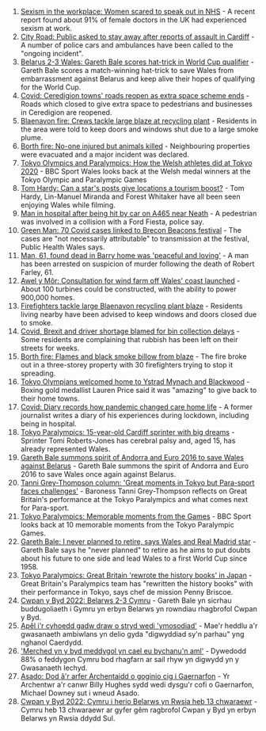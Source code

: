 1. [Sexism in the workplace: Women scared to speak out in NHS](https://www.bbc.co.uk/news/uk-wales-58408550?at_medium=RSS&at_campaign=KARANGA) - A recent report found about 91% of female doctors in the UK had experienced sexism at work.
2. [City Road: Public asked to stay away after reports of assault in Cardiff](https://www.bbc.co.uk/news/uk-wales-58457143?at_medium=RSS&at_campaign=KARANGA) - A number of police cars and ambulances have been called to the "ongoing incident".
3. [Belarus 2-3 Wales: Gareth Bale scores hat-trick in World Cup qualifier](https://www.bbc.co.uk/sport/football/58372987?at_medium=RSS&at_campaign=KARANGA) - Gareth Bale scores a match-winning hat-trick to save Wales from embarrassment against Belarus and keep alive their hopes of qualifying for the World Cup.
4. [Covid: Ceredigion towns' roads reopen as extra space scheme ends](https://www.bbc.co.uk/news/uk-wales-58427927?at_medium=RSS&at_campaign=KARANGA) - Roads which closed to give extra space to pedestrians and businesses in Ceredigion are reopened.
5. [Blaenavon fire: Crews tackle large blaze at recycling plant](https://www.bbc.co.uk/news/uk-wales-58453650?at_medium=RSS&at_campaign=KARANGA) - Residents in the area were told to keep doors and windows shut due to a large smoke plume.
6. [Borth fire: No-one injured but animals killed](https://www.bbc.co.uk/news/uk-wales-58456296?at_medium=RSS&at_campaign=KARANGA) - Neighbouring properties were evacuated and a major incident was declared.
7. [Tokyo Olympics and Paralympics: How the Welsh athletes did at Tokyo 2020](https://www.bbc.co.uk/sport/wales/58454755?at_medium=RSS&at_campaign=KARANGA) - BBC Sport Wales looks back at the Welsh medal winners at the Tokyo Olympic and Paralympic Games
8. [Tom Hardy: Can a star's posts give locations a tourism boost?](https://www.bbc.co.uk/news/uk-wales-58409878?at_medium=RSS&at_campaign=KARANGA) - Tom Hardy, Lin-Manuel Miranda and Forest Whitaker have all been seen enjoying Wales while filming.
9. [Man in hospital after being hit by car on A465 near Neath](https://www.bbc.co.uk/news/uk-wales-58453652?at_medium=RSS&at_campaign=KARANGA) - A pedestrian was involved in a collision with a Ford Fiesta, police say.
10. [Green Man: 70 Covid cases linked to Brecon Beacons festival](https://www.bbc.co.uk/news/uk-wales-58447565?at_medium=RSS&at_campaign=KARANGA) - The cases are "not necessarily attributable" to transmission at the festival, Public Health Wales says.
11. [Man, 61, found dead in Barry home was 'peaceful and loving'](https://www.bbc.co.uk/news/uk-wales-58449227?at_medium=RSS&at_campaign=KARANGA) - A man has been arrested on suspicion of murder following the death of Robert Farley, 61.
12. [Awel y Môr: Consultation for wind farm off Wales' coast launched](https://www.bbc.co.uk/news/uk-wales-58434313?at_medium=RSS&at_campaign=KARANGA) - About 100 turbines could be constructed, with the ability to power 900,000 homes.
13. [Firefighters tackle large Blaenavon recycling plant blaze](https://www.bbc.co.uk/news/uk-wales-58454122?at_medium=RSS&at_campaign=KARANGA) - Residents living nearby have been advised to keep windows and doors closed due to smoke.
14. [Covid, Brexit and driver shortage blamed for bin collection delays](https://www.bbc.co.uk/news/uk-wales-58440236?at_medium=RSS&at_campaign=KARANGA) - Some residents are complaining that rubbish has been left on their streets for weeks.
15. [Borth fire: Flames and black smoke billow from blaze](https://www.bbc.co.uk/news/uk-wales-58439504?at_medium=RSS&at_campaign=KARANGA) - The fire broke out in a three-storey property with 30 firefighters trying to stop it spreading.
16. [Tokyo Olympians welcomed home to Ystrad Mynach and Blackwood](https://www.bbc.co.uk/news/uk-wales-58442009?at_medium=RSS&at_campaign=KARANGA) - Boxing gold medallist Lauren Price said it was "amazing" to give back to their home towns.
17. [Covid: Diary records how pandemic changed care home life](https://www.bbc.co.uk/news/uk-wales-58429748?at_medium=RSS&at_campaign=KARANGA) - A former journalist writes a diary of his experiences during lockdown, including being in hospital.
18. [Tokyo Paralympics: 15-year-old Cardiff sprinter with big dreams](https://www.bbc.co.uk/news/uk-wales-58421065?at_medium=RSS&at_campaign=KARANGA) - Sprinter Tomi Roberts-Jones has cerebral palsy and, aged 15, has already represented Wales.
19. [Gareth Bale summons spirit of Andorra and Euro 2016 to save Wales against Belarus](https://www.bbc.co.uk/sport/football/58457163?at_medium=RSS&at_campaign=KARANGA) - Gareth Bale summons the spirit of Andorra and Euro 2016 to save Wales once again against Belarus.
20. [Tanni Grey-Thompson column: 'Great moments in Tokyo but Para-sport faces challenges'](https://www.bbc.co.uk/sport/disability-sport/58454896?at_medium=RSS&at_campaign=KARANGA) - Baroness Tanni Grey-Thompson reflects on Great Britain's performance at the Tokyo Paralympics and what comes next for Para-sport.
21. [Tokyo Paralympics: Memorable moments from the Games](https://www.bbc.co.uk/sport/disability-sport/58453821?at_medium=RSS&at_campaign=KARANGA) - BBC Sport looks back at 10 memorable moments from the Tokyo Paralympic Games.
22. [Gareth Bale: I never planned to retire, says Wales and Real Madrid star](https://www.bbc.co.uk/sport/football/58447549?at_medium=RSS&at_campaign=KARANGA) - Gareth Bale says he "never planned" to retire as he aims to put doubts about his future to one side and lead Wales to a first World Cup since 1958.
23. [Tokyo Paralympics: Great Britain 'rewrote the history books' in Japan](https://www.bbc.co.uk/sport/disability-sport/58453530?at_medium=RSS&at_campaign=KARANGA) - Great Britain's Paralympics team has "rewritten the history books" with their performance in Tokyo, says chef de mission Penny Briscoe.
24. [Cwpan y Byd 2022: Belarws 2-3 Cymru](https://www.bbc.co.uk/newyddion/58432414?at_medium=RSS&at_campaign=KARANGA) - Gareth Bale yn sicrhau buddugoliaeth i Gymru yn erbyn Belarws yn rowndiau rhagbrofol Cwpan y Byd.
25. [Apêl i'r cyhoedd gadw draw o stryd wedi 'ymosodiad'](https://www.bbc.co.uk/newyddion/58456372?at_medium=RSS&at_campaign=KARANGA) - Mae'r heddlu a'r gwasanaeth ambiwlans yn delio gyda "digwyddiad sy'n parhau" yng nghanol Caerdydd.
26. ['Merched yn y byd meddygol yn cael eu bychanu'n aml'](https://www.bbc.co.uk/newyddion/58421132?at_medium=RSS&at_campaign=KARANGA) - Dywedodd 88% o feddygon Cymru bod rhagfarn ar sail rhyw yn digwydd yn y Gwasanaeth Iechyd.
27. [Asado: Dod â'r arfer Archentaidd o goginio cig i Gaernarfon](https://www.bbc.co.uk/newyddion/58436632?at_medium=RSS&at_campaign=KARANGA) - Yr Archentwr a'r canwr Billy Hughes sydd wedi dysgu'r cofi o Gaernarfon, Michael Downey sut i wneud Asado.
28. [Cwpan y Byd 2022: Cymru i herio Belarws yn Rwsia heb 13 chwaraewr](https://www.bbc.co.uk/newyddion/58442163?at_medium=RSS&at_campaign=KARANGA) - Cymru heb 13 chwaraewr ar gyfer gêm ragbrofol Cwpan y Byd yn erbyn Belarws yn Rwsia ddydd Sul.
